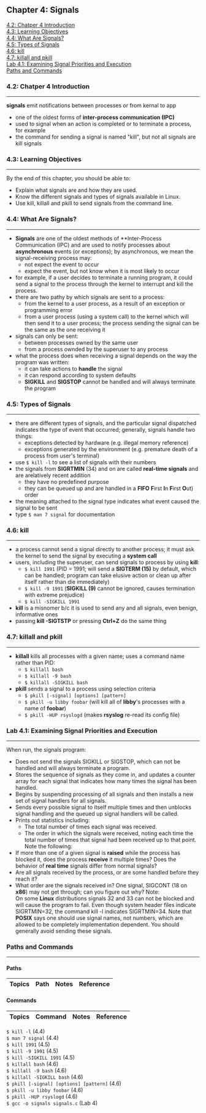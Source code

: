 Chapter 4: Signals
------------------

[4.2: Chatper 4 Introduction](#42-chatper-4-introduction)  
[4.3: Learning Objectives](#43-learning-objectives)  
[4.4: What Are Signals?](#44-what-are-signals?)  
[4.5: Types of Signals](#45-types-of-signals)  
[4.6: kill](#46-kill)  
[4.7: killall and pkill](#47-killall-and-pkill)  
[Lab 4.1: Examining Signal Priorities and Execution](#lab-41-examining-signal-priorities-and-execution)  
[Paths and Commands](#paths-and-commands)  
  
### 4.2: Chatper 4 Introduction
----
**signals** emit notifications between processes or from kernal to app
* one of the oldest forms of **inter-process communication (IPC)**
* used to signal when an action is completed or to terminate a process, for example
* the command for sending a signal is named "kill", but not all signals are kill signals

### 4.3: Learning Objectives
----
By the end of this chapter, you should be able to:
* Explain what signals are and how they are used.
* Know the different signals and types of signals available in Linux.
* Use kill, killall and pkill to send signals from the command line.

### 4.4: What Are Signals?
----
* **Signals** are one of the oldest methods of **Inter-Process Communication (IPC) and are used to notify processes about **asynchronous** events (or exceptions); by asynchronous, we mean the signal-receiving process may:
    * not expect the event to occur
    * expect the event, but not know when it is most likely to occur
* for example, if a user decides to terminate a running program, it could send a signal to the process through the kernel to interrupt and kill the process.  
* there are two pathy by which signals are sent to a process:
    * from the kernel to a user process, as a result of an exception or programming error
    * from a user process (using a system call) to the kernel which will then send it to a user process; the process sending the signal can be the same as the one receiving it
* signals can only be sent:
    * between processes owned by the same user
    * from a process ownded by the superuser to any process
* what the process does when receiving a signal depends on the way the program was written:
    * it can take actions to **handle** the signal
    * it can respond according to system defaults
    * **SIGKILL** and **SIGSTOP** cannot be handled and will always terminate the program

### 4.5: Types of Signals
----
* there are different types of signals, and the particular signal dispatched indicates the type of event that occurred; generally, signals handle two things:
    * exceptions detected by hardware (e.g. illegal memory reference)
    * exceptions generated by the environment (e.g. premature death of a process from user's terminal)
* use `$ kill -l` to see a list of signals with their numbers  
* the signals from **SIGRTMIN** (34) and on are called **real-time signals** and are arelatively recent addition
    * they have no predefined purpose
    * they can be queued up and are handled in a **FIFO** **F**irst **I**n **F**irst **O**ut) order
* the meaning attached to the signal type indicates what event caused the signal to be sent
* type `$ man 7 signal` for documentation

### 4.6: kill
----
* a process cannot send a signal directly to another process; it must ask the kernel to send the signal by executing a **system call**
* users, including the superuser, can send signals to process by using **kill**:
    * `$ kill 1991` (PID = 1991; will send a **SIGTERM (15)** by default, which can be handled; program can take elusive action or clean up after itself rather than die immediately)
    * `$ kill -9 1991` (**SIGKILL (9)** cannot be ignored, causes termination with extreme prejudice)
    * `$ kill -SIGKILL 1991`
* **kill** is a misnomer b/c it is used to send any and all signals, even benign, informative ones
* passing **kill -SIGTSTP** or pressing **Ctrl+Z** do the same thing

### 4.7: killall and pkill
----
* **killall** kills all processes with a given name; uses a command name rather than PID:
    * `$ killall bash`
    * `$ killall -9 bash`
    * `$ killall -SIGKILL bash`
* **pkill** sends a signal to a process using selection criteria
    * `$ pkill [-signal] [options] [pattern]`
    * `$ pkill -u libby foobar` (will kill all of **libby**'s processes with a name of **foobar**)
    * `$ pkill -HUP rsyslogd` (makes **rsyslog** re-read its config file)

### Lab 4.1: Examining Signal Priorities and Execution
----

When run, the signals program:
* Does not send the signals SIGKILL or SIGSTOP, which can not be handled and will always terminate a program.
* Stores the sequence of signals as they come in, and updates a counter array for each signal that indicates how many times the signal has been handled.
* Begins by suspending processing of all signals and then installs a new set of signal handlers for all signals.
* Sends every possible signal to itself multiple times and then unblocks signal handling and the queued up signal handlers will be called.
* Prints out statistics including:
    * The total number of times each signal was received.
    * The order in which the signals were received, noting each time the total number of times that signal had been received up to that point.
Note the following:
* If more than one of a given signal is **raised** while the process has blocked it, does the process **receive** it multiple times? Does the behavior of **real time** signals differ from normal signals?
* Are all signals received by the process, or are some handled before they reach it?
* What order are the signals received in?
One signal, SIGCONT (18 on **x86**) may not get through; can you figure out why? Note:  
On some **Linux** distributions signals 32 and 33 can not be blocked and will cause the program to fail. Even though system header files indicate SIGRTMIN=32, the command kill -l indicates SIGRTMIN=34.
Note that **POSIX** says one should use signal names, not numbers, which are allowed to be completely implementation dependent. You should generally avoid sending these signals.

### Paths and Commands
----
  
#### Paths  

Topics | Path | Notes | Reference
------ | ---- | ----- | ---------


#### Commands  

Topics | Command | Notes | Reference
------ | ------- | ----- | ---------

`$ kill -l` (4.4)  
`$ man 7 signal` (4.4)  
`$ kill 1991` (4.5)  
`$ kill -9 1991` (4.5)  
`$ kill -SIGKILL 1991` (4.5)  
`$ killall bash` (4.6)  
`$ killall -9 bash` (4.6)  
`$ killall -SIGKILL bash` (4.6)  
`$ pkill [-signal] [options] [pattern]` (4.6)  
`$ pkill -u libby foobar` (4.6)  
`$ pkill -HUP rsyslogd` (4.6)  
`$ gcc -o signals signals.c` (Lab 4) 